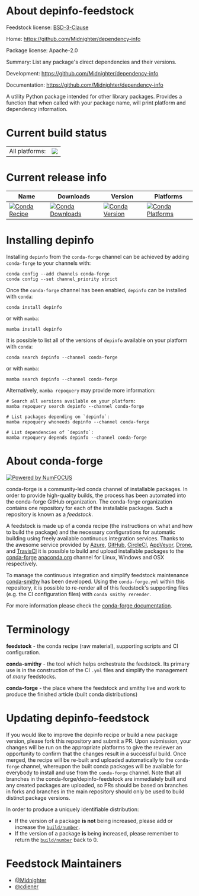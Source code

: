 About depinfo-feedstock
=======================

Feedstock license: [BSD-3-Clause](https://github.com/conda-forge/depinfo-feedstock/blob/main/LICENSE.txt)

Home: https://github.com/Midnighter/dependency-info

Package license: Apache-2.0

Summary: List any package's direct dependencies and their versions.

Development: https://github.com/Midnighter/dependency-info

Documentation: https://github.com/Midnighter/dependency-info

A utility Python package intended for other library packages. Provides a function that when called with your package name, will print platform and dependency information.


Current build status
====================


<table><tr><td>All platforms:</td>
    <td>
      <a href="https://dev.azure.com/conda-forge/feedstock-builds/_build/latest?definitionId=7313&branchName=main">
        <img src="https://dev.azure.com/conda-forge/feedstock-builds/_apis/build/status/depinfo-feedstock?branchName=main">
      </a>
    </td>
  </tr>
</table>

Current release info
====================

| Name | Downloads | Version | Platforms |
| --- | --- | --- | --- |
| [![Conda Recipe](https://img.shields.io/badge/recipe-depinfo-green.svg)](https://anaconda.org/conda-forge/depinfo) | [![Conda Downloads](https://img.shields.io/conda/dn/conda-forge/depinfo.svg)](https://anaconda.org/conda-forge/depinfo) | [![Conda Version](https://img.shields.io/conda/vn/conda-forge/depinfo.svg)](https://anaconda.org/conda-forge/depinfo) | [![Conda Platforms](https://img.shields.io/conda/pn/conda-forge/depinfo.svg)](https://anaconda.org/conda-forge/depinfo) |

Installing depinfo
==================

Installing `depinfo` from the `conda-forge` channel can be achieved by adding `conda-forge` to your channels with:

```
conda config --add channels conda-forge
conda config --set channel_priority strict
```

Once the `conda-forge` channel has been enabled, `depinfo` can be installed with `conda`:

```
conda install depinfo
```

or with `mamba`:

```
mamba install depinfo
```

It is possible to list all of the versions of `depinfo` available on your platform with `conda`:

```
conda search depinfo --channel conda-forge
```

or with `mamba`:

```
mamba search depinfo --channel conda-forge
```

Alternatively, `mamba repoquery` may provide more information:

```
# Search all versions available on your platform:
mamba repoquery search depinfo --channel conda-forge

# List packages depending on `depinfo`:
mamba repoquery whoneeds depinfo --channel conda-forge

# List dependencies of `depinfo`:
mamba repoquery depends depinfo --channel conda-forge
```


About conda-forge
=================

[![Powered by
NumFOCUS](https://img.shields.io/badge/powered%20by-NumFOCUS-orange.svg?style=flat&colorA=E1523D&colorB=007D8A)](https://numfocus.org)

conda-forge is a community-led conda channel of installable packages.
In order to provide high-quality builds, the process has been automated into the
conda-forge GitHub organization. The conda-forge organization contains one repository
for each of the installable packages. Such a repository is known as a *feedstock*.

A feedstock is made up of a conda recipe (the instructions on what and how to build
the package) and the necessary configurations for automatic building using freely
available continuous integration services. Thanks to the awesome service provided by
[Azure](https://azure.microsoft.com/en-us/services/devops/), [GitHub](https://github.com/),
[CircleCI](https://circleci.com/), [AppVeyor](https://www.appveyor.com/),
[Drone](https://cloud.drone.io/welcome), and [TravisCI](https://travis-ci.com/)
it is possible to build and upload installable packages to the
[conda-forge](https://anaconda.org/conda-forge) [anaconda.org](https://anaconda.org/)
channel for Linux, Windows and OSX respectively.

To manage the continuous integration and simplify feedstock maintenance
[conda-smithy](https://github.com/conda-forge/conda-smithy) has been developed.
Using the ``conda-forge.yml`` within this repository, it is possible to re-render all of
this feedstock's supporting files (e.g. the CI configuration files) with ``conda smithy rerender``.

For more information please check the [conda-forge documentation](https://conda-forge.org/docs/).

Terminology
===========

**feedstock** - the conda recipe (raw material), supporting scripts and CI configuration.

**conda-smithy** - the tool which helps orchestrate the feedstock.
                   Its primary use is in the construction of the CI ``.yml`` files
                   and simplify the management of *many* feedstocks.

**conda-forge** - the place where the feedstock and smithy live and work to
                  produce the finished article (built conda distributions)


Updating depinfo-feedstock
==========================

If you would like to improve the depinfo recipe or build a new
package version, please fork this repository and submit a PR. Upon submission,
your changes will be run on the appropriate platforms to give the reviewer an
opportunity to confirm that the changes result in a successful build. Once
merged, the recipe will be re-built and uploaded automatically to the
`conda-forge` channel, whereupon the built conda packages will be available for
everybody to install and use from the `conda-forge` channel.
Note that all branches in the conda-forge/depinfo-feedstock are
immediately built and any created packages are uploaded, so PRs should be based
on branches in forks and branches in the main repository should only be used to
build distinct package versions.

In order to produce a uniquely identifiable distribution:
 * If the version of a package **is not** being increased, please add or increase
   the [``build/number``](https://docs.conda.io/projects/conda-build/en/latest/resources/define-metadata.html#build-number-and-string).
 * If the version of a package **is** being increased, please remember to return
   the [``build/number``](https://docs.conda.io/projects/conda-build/en/latest/resources/define-metadata.html#build-number-and-string)
   back to 0.

Feedstock Maintainers
=====================

* [@Midnighter](https://github.com/Midnighter/)
* [@cdiener](https://github.com/cdiener/)

